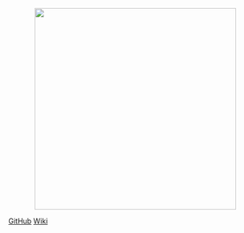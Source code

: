 <p align = "center"> <img src="https://raw.githubusercontent.com/UnBArqDsw2022-2/2022.2_G4_IDotPet/master/docs/assets/logo/logobot.png" height="400px" width="400px" /> </p>

[GitHub](https://github.com/EPS-2024-1-Cryptobot/docs)
[Wiki](./README.md)